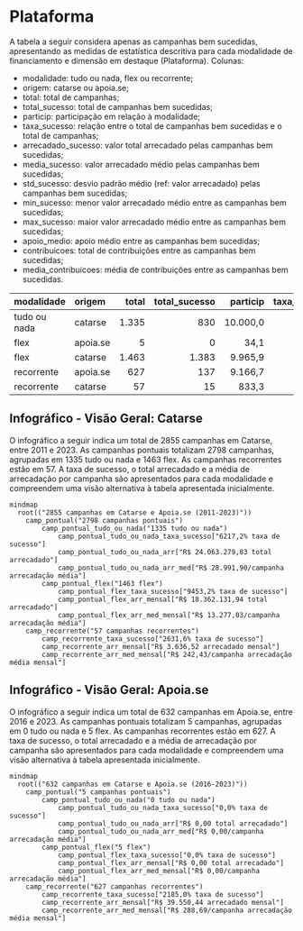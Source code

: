 # Plataforma

A tabela a seguir considera apenas as campanhas bem sucedidas, apresentando as medidas
de estatística descritiva para cada modalidade de financiamento e dimensão em destaque
(Plataforma). Colunas:
- modalidade: tudo ou nada, flex ou recorrente;
- origem: catarse ou apoia.se;
- total: total de campanhas;
- total_sucesso: total de campanhas bem sucedidas;
- particip: participação em relação à modalidade;
- taxa_sucesso: relação entre o total de campanhas bem sucedidas e o total de campanhas;
- arrecadado_sucesso: valor total arrecadado pelas campanhas bem sucedidas;
- media_sucesso: valor arrecadado médio pelas campanhas bem sucedidas;
- std_sucesso: desvio padrão médio (ref: valor arrecadado) pelas campanhas bem sucedidas;
- min_sucesso: menor valor arrecadado médio entre as campanhas bem sucedidas;
- max_sucesso: maior valor arrecadado médio entre as campanhas bem sucedidas;
- apoio_medio: apoio médio entre as campanhas bem sucedidas;
- contribuicoes: total de contribuições entre as campanhas bem sucedidas;
- media_contribuicoes: média de contribuições entre as campanhas bem sucedidas.


| modalidade   | origem   |   total |   total_sucesso |   particip |   taxa_sucesso |   arrecadado_sucesso |   media_sucesso |   std_sucesso |   min_sucesso |   max_sucesso |   apoio_medio |   contribuicoes |   media_contribuicoes |
|:-------------|:---------|--------:|----------------:|-----------:|---------------:|---------------------:|----------------:|--------------:|--------------:|--------------:|--------------:|----------------:|----------------------:|
| tudo ou nada | catarse  |    1.335 |             830 |    10.000,0 |         6.217,2 |          24.063.279,83 |        28.991,90 |      44.961,94 |         41,82 |     679.297,66 |         91,30 |          263.553 |                317,53 |
| flex         | apoia.se |       5 |               0 |       34,1 |            0,0 |                 0,00 |            0,00 |          0,00 |          0,00 |          0,00 |          0,00 |               0 |                  0,00 |
| flex         | catarse  |    1.463 |            1.383 |     9.965,9 |         9.453,2 |          18.362.131,94 |        13.277,03 |      33.934,83 |         10,77 |     708.972,78 |         90,17 |          203.646 |                147,25 |
| recorrente   | apoia.se |     627 |             137 |     9.166,7 |         2.185,0 |             39.550,44 |          288,69 |        682,40 |          1,09 |       5.087,08 |         19,17 |            2.063 |                 15,06 |
| recorrente   | catarse  |      57 |              15 |      833,3 |         2.631,6 |              3.636,52 |          242,43 |        198,40 |         10,98 |        538,44 |         25,08 |             145 |                  9,67 |


## Infográfico - Visão Geral: Catarse

O infográfico a seguir indica um total de 2855 campanhas em Catarse,
entre 2011 e 2023. As campanhas pontuais totalizam 2798 campanhas, agrupadas
em 1335 tudo ou nada e 1463 flex. As campanhas recorrentes estão em 57.
A taxa de sucesso, o total arrecadado e a média de arrecadação por campanha
são apresentados para cada modalidade e compreendem uma visão alternativa
à tabela apresentada inicialmente.

```mermaid
mindmap
  root(("2855 campanhas em Catarse e Apoia.se (2011-2023)"))
    camp_pontual("2798 campanhas pontuais")
        camp_pontual_tudo_ou_nada("1335 tudo ou nada")
            camp_pontual_tudo_ou_nada_taxa_sucesso["6217,2% taxa de sucesso"]
            camp_pontual_tudo_ou_nada_arr["R$ 24.063.279,83 total arrecadado"]
            camp_pontual_tudo_ou_nada_arr_med["R$ 28.991,90/campanha arrecadação média"]
        camp_pontual_flex("1463 flex")
            camp_pontual_flex_taxa_sucesso["9453,2% taxa de sucesso"]
            camp_pontual_flex_arr_mensal["R$ 18.362.131,94 total arrecadado"]
            camp_pontual_flex_arr_med_mensal["R$ 13.277,03/campanha arrecadação média"]
    camp_recorrente("57 campanhas recorrentes")
        camp_recorrente_taxa_sucesso["2631,6% taxa de sucesso"]
        camp_recorrente_arr_mensal["R$ 3.636,52 arrecadado mensal"]
        camp_recorrente_arr_med_mensal["R$ 242,43/campanha arrecadação média mensal"]
```

## Infográfico - Visão Geral: Apoia.se

O infográfico a seguir indica um total de 632 campanhas em Apoia.se,
entre 2016 e 2023. As campanhas pontuais totalizam 5 campanhas, agrupadas
em 0 tudo ou nada e 5 flex. As campanhas recorrentes estão em 627.
A taxa de sucesso, o total arrecadado e a média de arrecadação por campanha
são apresentados para cada modalidade e compreendem uma visão alternativa
à tabela apresentada inicialmente.

```mermaid
mindmap
  root(("632 campanhas em Catarse e Apoia.se (2016-2023)"))
    camp_pontual("5 campanhas pontuais")
        camp_pontual_tudo_ou_nada("0 tudo ou nada")
            camp_pontual_tudo_ou_nada_taxa_sucesso["0,0% taxa de sucesso"]
            camp_pontual_tudo_ou_nada_arr["R$ 0,00 total arrecadado"]
            camp_pontual_tudo_ou_nada_arr_med["R$ 0,00/campanha arrecadação média"]
        camp_pontual_flex("5 flex")
            camp_pontual_flex_taxa_sucesso["0,0% taxa de sucesso"]
            camp_pontual_flex_arr_mensal["R$ 0,00 total arrecadado"]
            camp_pontual_flex_arr_med_mensal["R$ 0,00/campanha arrecadação média"]
    camp_recorrente("627 campanhas recorrentes")
        camp_recorrente_taxa_sucesso["2185,0% taxa de sucesso"]
        camp_recorrente_arr_mensal["R$ 39.550,44 arrecadado mensal"]
        camp_recorrente_arr_med_mensal["R$ 288,69/campanha arrecadação média mensal"]
```

